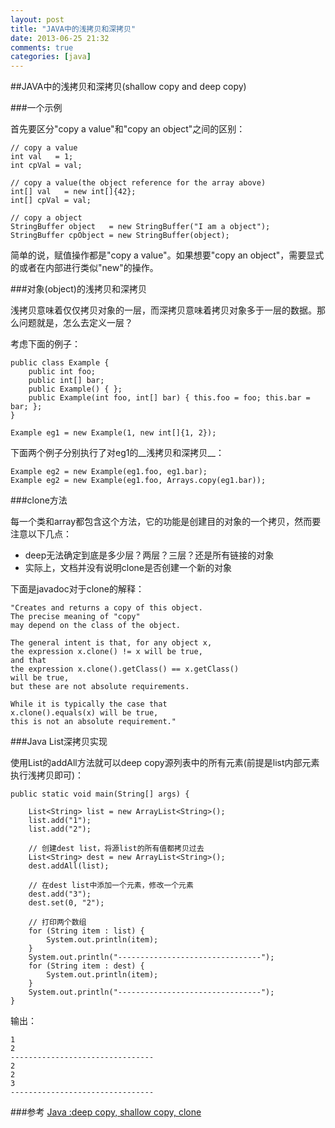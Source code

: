 ```yaml
---
layout: post
title: "JAVA中的浅拷贝和深拷贝"
date: 2013-06-25 21:32
comments: true
categories: [java]
---
```


##JAVA中的浅拷贝和深拷贝(shallow copy and deep copy)

###一个示例 

首先要区分"copy a value"和"copy an object"之间的区别：

	// copy a value
	int val   = 1;
	int cpVal = val;

	// copy a value(the object reference for the array above)
	int[] val 	= new int[]{42};
	int[] cpVal = val;

	// copy a object
	StringBuffer object   = new StringBuffer("I am a object");
	StringBuffer cpObject = new StringBuffer(object);

简单的说，赋值操作都是"copy a value"。如果想要"copy an object"，需要显式的或者在内部进行类似"new"的操作。

<!-- more -->

###对象(object)的浅拷贝和深拷贝

浅拷贝意味着仅仅拷贝对象的一层，而深拷贝意味着拷贝对象多于一层的数据。那么问题就是，怎么去定义一层？

考虑下面的例子：

	public class Example {
    	public int foo;
    	public int[] bar;
    	public Example() { };
    	public Example(int foo, int[] bar) { this.foo = foo; this.bar = bar; };
	}
	
	Example eg1 = new Example(1, new int[]{1, 2});

下面两个例子分别执行了对eg1的__浅拷贝和深拷贝__：

	Example eg2 = new Example(eg1.foo, eg1.bar);
	Example eg2 = new Example(eg1.foo, Arrays.copy(eg1.bar));

###clone方法

每一个类和array都包含这个方法，它的功能是创建目的对象的一个拷贝，然而要注意以下几点：

* deep无法确定到底是多少层？两层？三层？还是所有链接的对象
* 实际上，文档并没有说明clone是否创建一个新的对象

下面是javadoc对于clone的解释：

	"Creates and returns a copy of this object. 
	The precise meaning of "copy" 
	may depend on the class of the object. 
	
	The general intent is that, for any object x, 
	the expression x.clone() != x will be true, 
	and that 
	the expression x.clone().getClass() == x.getClass() 
	will be true, 
	but these are not absolute requirements. 
	
	While it is typically the case that 
	x.clone().equals(x) will be true, 
	this is not an absolute requirement."

###Java List深拷贝实现

使用List的addAll方法就可以deep copy源列表中的所有元素(前提是list内部元素执行浅拷贝即可)：

	public static void main(String[] args) {
        
        List<String> list = new ArrayList<String>();
        list.add("1");
        list.add("2");
        
		// 创建dest list，将源list的所有值都拷贝过去
        List<String> dest = new ArrayList<String>();
        dest.addAll(list);
        
		// 在dest list中添加一个元素，修改一个元素
        dest.add("3");
        dest.set(0, "2");
        
		// 打印两个数组
        for (String item : list) {
            System.out.println(item);
        }
        System.out.println("--------------------------------");
        for (String item : dest) {
            System.out.println(item);
        }
        System.out.println("--------------------------------");
    }

输出：

	1
	2
	--------------------------------
	2
	2
	3
	--------------------------------

###参考
[Java :deep copy, shallow copy, clone](http://stackoverflow.com/questions/6182565/java-deep-copy-shallow-copy-clone)